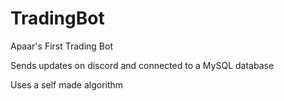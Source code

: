 # TradingBot
Apaar's First Trading Bot 

Sends updates on discord and connected to a MySQL database

Uses a self made algorithm
